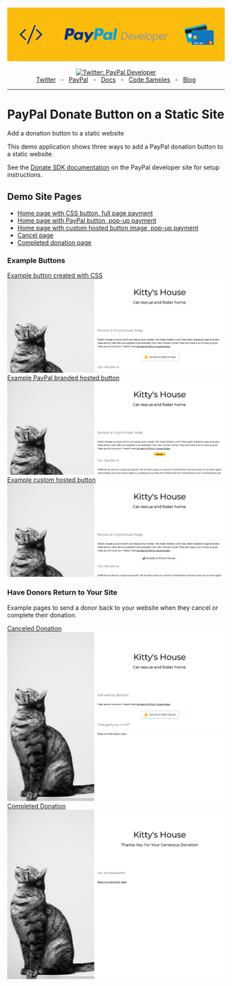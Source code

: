 ![PayPal Developer Cover](images/pp-cover.png)

<div align="center">
  <a href="https://twitter.com/paypaldev" target="_blank">
    <img alt="Twitter: PayPal Developer" src="https://img.shields.io/twitter/follow/paypaldev?style=social" />
  </a>
  <br />
  <a href="https://twitter.com/paypaldev" target="_blank">Twitter</a>
    <span>&nbsp;&nbsp;-&nbsp;&nbsp;</span>
  <a href="https://www.paypal.com/us/home" target="_blank">PayPal</a>
    <span>&nbsp;&nbsp;-&nbsp;&nbsp;</span>
  <a href="https://developer.paypal.com/home" target="_blank">Docs</a>
    <span>&nbsp;&nbsp;-&nbsp;&nbsp;</span>
  <a href="https://github.com/paypaldev" target="_blank">Code Samples</a>
    <span>&nbsp;&nbsp;-&nbsp;&nbsp;</span>
  <a href="https://dev.to/paypaldeveloper" target="_blank">Blog</a>
  <br />
  <hr />
</div>

# PayPal Donate Button on a Static Site

Add a donation button to a static website

This demo application shows three ways to add a PayPal donation button to a static website.

See the [Donate SDK documentation](https://developer.paypal.com/sdk/donate/) on the PayPal developer site for setup instructions.

## Demo Site Pages

- [Home page with CSS button, full page payment](https://paypaldev.github.io/cat-rescue-donation-button/)
- [Home page with PayPal button, pop-up payment](https://paypaldev.github.io/cat-rescue-donation-button/with-paypal-button)
- [Home page with custom hosted button image, pop-up payment](https://paypaldev.github.io/cat-rescue-donation-button/custom-button)
- [Cancel page](https://paypaldev.github.io/cat-rescue-donation-button/cancel)
- [Completed donation page](https://paypaldev.github.io/cat-rescue-donation-button/completed)

### Example Buttons

[Example button created with CSS](index.html)
![screenshot of the button created with css](images/demo/css-button.png)
[Example PayPal branded hosted button](with-paypal-button.html)
![screenshot of the PayPal button](images/demo/paypal-button.png)
[Example custom hosted button](custom-button.html)
![screenshot of the uploaded custom button](images/demo/custom-button.png)

### Have Donors Return to Your Site

Example pages to send a donor back to your website when they cancel or complete their donation.

[Canceled Donation](cancel.html)
![screenshot of cancel.html](images/cancel.png)
[Completed Donation](completed.html)
![screenshot of completed.html](images/completed.png)
